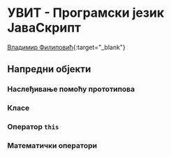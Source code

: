 
# УВИТ - Програмски језик ЈаваСкрипт

[Владимир Филиповић](https://vladofilipovic.github.io/index-cy.html){:target="_blank"}

## Напредни објекти

### Наслеђивање помоћу прототипова

### Класе

### Оператор `this`

### Математички оператори

